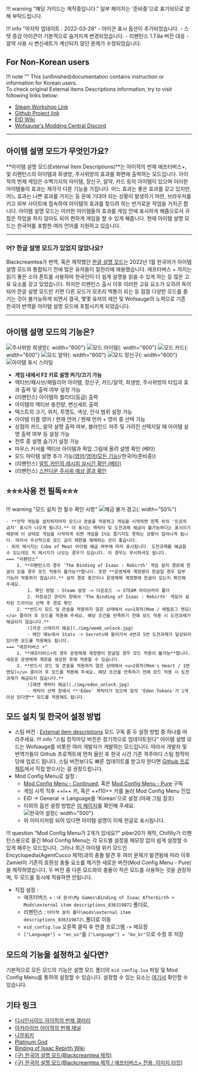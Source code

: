 !!! warning "해당 가이드는 제작중입니다."
    일부 페이지는 '준비중'으로 표기되므로 양해 부탁드립니다.

!!! info "마지막 업데이트 : 2022-03-28"
    - 아이콘 표시 옵션이 추가되었습니다.
    - 스탯 증감 아이콘이 기본적으로 숨겨지게 변경되었습니다.
    - 리펜턴스 1.7.8a 버전 대응
    - 알약 사용 시 변신세트가 계산되지 않던 문제가 수정되었습니다.

## For Non-Korean users
!!! note ""
    This (unfinished)documentation contains instruction or information for Korean users.  
    To check original External items Descriptions information, try to visit following links below:

- [Steam Workshop Link](https://steamcommunity.com/sharedfiles/filedetails/?id=836319872)
- [Github Project link](https://github.com/wofsauge/External-Item-Descriptions)
- [EID Wiki](https://github.com/wofsauge/External-Item-Descriptions/wiki)
- [Wofsauge's Modding Central Discord](https://discord.com/invite/HhD4vMM4bZ)
---
## 아이템 설명 모드가 무엇인가요?
**아이템 설명 모드(External Item Descriptions)**는 아이작의 번제 애프터버스+, 및 리펜턴스의 아이템과 희생방, 주사위방의 효과를 화면에 출력하는 모드입니다. 아이작의 번제 게임은 수백가지의 아이템, 장신구, 알약, 카드 등의 아이템이 있으며 이러한 아이템들의 효과는 제각각 다른 기능을 가집니다. 어느 효과는 좋은 효과를 갖고 있지만, 어느 효과는 나쁜 효과를 가지는 등 운에 기대야 되는 상황이 발생하기 마련, 브라우저를 키고 외부 사이트에 접속하여 아이템의 효과를 찾으려 하는 번거로운 작업을 거치곤 합니다. 아이템 설명 모드는 이러한 아이템들의 효과를 게임 안에 표시하게 해줌으로서 귀찮은 작업을 하지 않아도 되어 편하게 게임을 할 수 있게 해줍니다. 현재 아이템 설명 모드는 한국어를 포함한 여러 언어를 지원하고 있습니다.

---

### 어? 한글 설명 모드가 있었지 않았나요?
Blackcreamtea가 번역, 혹은 제작했던 [한글 설명 모드](https://steamcommunity.com/sharedfiles/filedetails/?id=1630138997)는 2022년 1월 한국어가 아이템 설명 모드와 통합되기 전에 많은 유저들이 절찬리에 애용했습니다. 애프터버스 + 까지는 읽기 좋은 소야 폰트를 사용하여 한국인이 더 쉽게 설명을 읽을 수 있게 하는 등 많은 고유 요소를 갖고 있었습니다. 하지만 리펜턴스 출시 이후 이러한 고유 요소가 오히려 독이 되어 한글 설명 모드만 키면 다른 모드가 모조리 먹통이 되는 등 점점 다양한 모드를 즐기는 것이 불가능하게 되면서 결국, 몇몇 유저의 제안 및 Wofsauge의 노력으로 기존 한국어 번역을 아이템 설명 모드에 포함시키게 되었습니다.

---
## 아이템 설명 모드의 기능은?

![주사위방 희생방](./img/example_dicesacrifice.png){: width="600"}
![모드 아이템](./img/example_modded_collectible.jpg){: width="600"}
![모드 카드](./img/example_modded_card.jpg){: width="600"}
![모드 알약](./img/example_modded_pill.jpg){: width="600"}
![모드 장신구](./img/example_modded_trinket.jpg){: width="600"}
![아이템 표시 스타일](https://steamuserimages-a.akamaihd.net/ugc/964219973643822883/4354AE9676356B121ED0C70259F6FE1CB0174E2B/?imw=5000&imh=5000&ima=fit&impolicy=Letterbox&imcolor=%23000000&letterbox=false)

- **게임 내에서 F2 키로 설명 켜기/끄기 가능**
- 액티브/패시브/패밀리어 아이템, 장신구, 카드/알약, 희생방, 주사위방의 타입과 효과 출력 및 출력 여부 설정 가능
- (리펜턴스) 아이템의 퀄리티(등급) 출력
- 아이템의 액티브 충전량, 변신세트 출력
- 텍스트의 크기, 위치, 투명도, 색상, 인식 범위 설정 가능
- 아이템 이름 영어 / 현재 언어 / 현재 언어 + 영어 중 선택 가능
- 상점의 카드, 알약 설명 출력 여부, 블라인드 저주 및 가려진 선택지일 때 아이템 설명 출력 여부 등 설정 가능
- 전투 중 설명 숨기기 설정 가능
- 마우스 커서를 액티브 아이템과 픽업 그림에 올려 설명 확인 (베타)
- 모드 아이템 설명 추가 가능([영어](https://github.com/wofsauge/External-Item-Descriptions/wiki)/[영어(모든 기능)](https://github.com/wofsauge/External-Item-Descriptions/blob/master/eid_api.lua)/한국어(준비중))
- (리펜턴스) [알트 카인의 레시피 실시간 확인 (베타)](./howto/crafting)
- (리펜턴스) [스핀다운 주사위 예상 결과 확인](./howto/advanced)

## ⭐⭐⭐사용 전 필독⭐⭐⭐
!!! warning "모드 설치 전 필수 확인 사항"
    ![해금 불가 경고](./img/achievement_warning.jpg){: width="50%"}
    
    - **만약 게임을 설치하자마자 모드나 콘솔을 적용하고 게임을 시작하면 왼쪽 위의 '트로피 금지' 표시가 나오게 됩니다.** 이 표시는 캐릭터 및 도전과제 해금이 불가능하다는 표시이기 때문에 이 상태로 게임을 시작하게 되면 게임을 1%도 즐기지도 못하는 상황이 일어나게 됩니다. 따라서 우선적으로 모드 금지 제한을 해제하는 것이 좋습니다.
    - 위의 메시지는 Cube of Meat 아이템 해금 여부에 따라 표시됩니다. 도전과제를 해금할 수 있는데도 저 메시지가 나오는 경우가 있습니다. 이 경우는 무시하셔도 됩니다.
    === "리펜턴스"
        1. **리펜턴스의 경우 'The Binding of Isaac : Rebirth' 게임 설치 경로에 한글이 있을 경우 모드 적용이 불가능**합니다. 또한 **운영체제 계정명이 한글일 경우 일부 기능이 작동하지 않습니다.** 설치 경로 중간이나 운영체제 계정명에 한글이 있는지 확인해 주세요.
            1. 확인 방법 : Steam 설정 -> 다운로드 -> STEAM 라이브러리 폴더
            2. 저장공간 관리자 창에서 'The Binding of Isaac : Rebirth' 게임이 설치된 드라이브 선택 후 경로 확인
        2. **반드시 모드 및 콘솔을 적용하지 않은 상태에서 <u>1회차(Mom / 에필로그 엔딩)</u> 클리어 후 모드를 적용해 주세요. 해당 조건을 만족하기 전에 모드 적용 시 도전과제가 해금되지 않습니다.**  
            ![자궁 스테이지 해금](./img/womb_unlock.jpg)
            - 메인 메뉴에서 Stats -> Secrets에 들어가서 4번과 5번 도전과제가 달성되어 있다면 모드를 적용해도 됩니다.
    === "애프터버스 +"
        1. **애프터버스+의 경우 운영체제 계정명이 한글일 경우 모드 적용이 불가능**합니다. 새로운 운영체제 계정을 생성한 후에 적용할 수 있습니다.
        2. **반드시 모드 및 콘솔을 적용하지 않은 상태에서 <u>2회차(Mom's Heart / 1번 엔딩)</u> 클리어 후 모드를 적용해 주세요. 해당 조건을 만족하기 전에 모드 적용 시 도전과제가 해금되지 않습니다.**  
            ![에덴 캐릭터 해금](./img/eden_unlock.jpg)
            - 캐릭터 선택 창에서 **'Eden' 캐릭터가 있으며 밑의 'Eden Tokens'가 1개 이상 있다면** 모드를 적용해도 됩니다.

## 모드 설치 및 한국어 설정 방법
- 스팀 버전 : [External item descriptions](https://steamcommunity.com/sharedfiles/filedetails/?id=836319872) 모드 구독 중 두 설정 방법 중 하나를 따라주세요.
!!! info "스팀 창작마당 버전은 정기적으로 업데이트된다"
    아이템 설명 모드는 Wofsauge를 비롯한 여러 개발자가 개발하는 모드입니다. 따라서 개발자 및 번역가들이 Github 프로젝트에 먼저 올린 후 한국 시간 기준 격주마다 스팀 창작마당에 업로드 됩니다. 스팀 버전보다도 빠른 업데이트를 받고자 한다면 [Github 프로젝트](https://github.com/wofsauge/External-Item-Descriptions)에서 직접 받으시는 걸 권장드립니다.
- Mod Config Menu로 설정 :
    - [Mod Config Menu - Continued](https://steamcommunity.com/sharedfiles/filedetails/?id=2487535818), 혹은 [Mod Config Menu - Pure](https://steamcommunity.com/sharedfiles/filedetails/?id=2681875787) 구독 
    - 게임 시작 직후 ++l++ 키, 혹은 ++f10++ 키를 눌러 Mod Config Menu 진입
    - EID -> General -> Language를 'Korean'으로 설정 (아래 그림 참조)
    - 이외의 옵션 설정 방법은 [이 페이지](./config/configmenu.md)를 확인해 주세요.  
    ![한국어 설정](./img/guide_first.jpg){: width="500"}
    - 위 이미지처럼 되어 있다면 아이템 설명이 이제 한글로 표시됩니다. 

!!! question "Mod Config Menu가 2개가 있네요?"
    piber20가 제작, Chifilly가 리펜턴스용으로 옮긴 Mod Config Menu는 각 모드별 설정을 메모장 없이 쉽게 설정할 수 있게 해주는 모드입니다. 그러나 최근 아이템 위키 모드인 Encyclopedia(AgentCucco 제작)과의 충돌 발견 후 여러 문제가 발견됨에 따라 이후 Zamiel이 기존의 호환성 충돌 요소를 제거한 새로운 버전(Mod Config Menu - Pure)을 제작하였습니다. 두 버전 중 다른 모드와의 충돌이 적은 모드를 사용하는 것을 권장하며, 두 모드를 동시에 적용하면 안됩니다.

- 직접 설정 :
    - 애프터버스 + : ```내 문서\My Games\Binding of Isaac Afterbirth + Mods\external item descriptions_836319872``` 폴더로,
    - 리펜턴스 : ```아이작 설치 폴더\mods\external item descriptions_836319872\``` 폴더로 이동
    - ```eid_config.lua``` 오른쪽 클릭 후 연결 프로그램 -> 메모장
    - ```["Language"] = "en_us"```를 ```["Language"] = "ko_kr"```으로 수정 후 저장

<!-- !!! warning "GOG 버전 주의사항"
    스팀 버전이 아닌 GOG 버전은 모드 실행을 위한 스크립트가 없어 모드를 적용할 수 없습니다. 따라서 별도의 스크립트 구동을 위한 파일이 필요합니다.
- GOG 버전(리펜턴스) : 
    - 모드 실행을 위한 스크립트를 다운로드 [(링크)](https://cdn.discordapp.com/attachments/927987001767112794/929746140713349170/scripts.rar)
    - 다운로드 받은 스크립트 파일을  ```아이작 설치 폴더\resources``` 폴더에 풀기
    - [아이템 설명 모드 Github 페이지로 이동](https://github.com/wofsauge/External-Item-Descriptions)
    - 오른쪽 초록색 Code 버튼 클릭 후 Download Zip 버튼 클릭 (혹은 [이 링크](https://github.com/wofsauge/External-Item-Descriptions/archive/refs/heads/master.zip)를 클릭하여 바로 다운로드)
    - 다운로드 받은 파일을  ```아이작 설치 폴더\mods``` 폴더에 풀기
    - 압축을 풀은 모드 폴더에서 ```eid_config.lua``` 오른쪽 클릭 후 연결 프로그램 -> 메모장
    - ```["Language"] = "en_us"```를 ```["Language"] = "ko_kr"```으로 수정 후 저장 -->

## 모드의 기능을 설정하고 싶다면?

기본적으로 모든 모드의 기능은 설명 모드 폴더의 ```eid_config.lua``` 파일 및 Mod Config Menu를 통하여 설정할 수 있습니다. 설정할 수 있는 요소는 [여기서](./config/configmenu) 확인할 수 있습니다.

## 기타 링크

- [디시인사이드 아이작의 번제 갤러리](https://gall.dcinside.com/tboi)
- [아카라이브 아이작의 번제 채널](https://arca.live/b/isaac)
- [나무위키](https://namu.wiki)
- [Platinum God](https://platinumgod.uk)
- [Binding of Isaac Rebirth Wiki](https://bindingofisaacrebirth.fandom.com/)
- [(구) 한국어 설명 모드(Blackcreamtea 제작)](https://steamcommunity.com/sharedfiles/filedetails/?id=1630138997)
- [(구) 한국어 설명 모드(Blackcreamtea 제작 / 애프터버스+ 전용, 이미지 타입)](https://steamcommunity.com/sharedfiles/filedetails/?id=2375611219)


